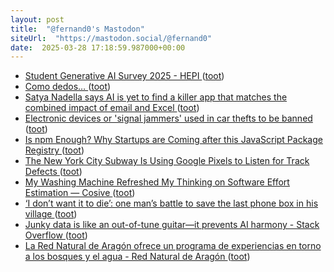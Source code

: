 ```yaml
---
layout: post
title:  "@fernand0's Mastodon"
siteUrl:  "https://mastodon.social/@fernand0"
date:  2025-03-28 17:18:59.987000+00:00
---
```

*  [Student Generative AI Survey 2025 - HEPI ](https://www.hepi.ac.uk/2025/02/26/student-generative-ai-survey-2025) ([toot](https://mastodon.social/@fernand0/114241197833271992))
*  [Como dedos… ](https://avecesunafoto.wordpress.com/2025/03/28/como-dedos) ([toot](https://mastodon.social/@fernand0/114240992739624827))
*  [Satya Nadella says AI is yet to find a killer app that matches the combined impact of email and Excel ](https://www.theregister.com/2025/02/26/microsofts_nadella_wants_to_see) ([toot](https://mastodon.social/@fernand0/114240916256423789))
*  [Electronic devices or 'signal jammers' used in car thefts to be banned ](https://www.bbc.com/news/articles/c2046qlwzz3) ([toot](https://mastodon.social/@fernand0/114240695977609790))
*  [Is npm Enough? Why Startups are Coming after this JavaScript Package Registry ](https://redmonk.com/kholterhoff/2025/01/30/is-npm-enough) ([toot](https://mastodon.social/@fernand0/114240532753070321))
*  [The New York City Subway Is Using Google Pixels to Listen for Track Defects ](https://www.wired.com/story/the-new-york-city-subway-is-using-google-pixels-to-sense-track-defects) ([toot](https://mastodon.social/@fernand0/114240287087733302))
*  [My Washing Machine Refreshed My Thinking on Software Effort Estimation — Cosive ](https://www.cosive.com/blog/my-washing-machine-refreshed-my-thinking-on-software-effort-estimatio) ([toot](https://mastodon.social/@fernand0/114239956768869815))
*  [‘I don’t want it to die’: one man’s battle to save the last phone box in his village ](https://www.theguardian.com/society/2025/feb/27/battle-save-last-phone-box-norfolk-villag) ([toot](https://mastodon.social/@fernand0/114239833415392239))
*  [Junky data is like an out-of-tune guitar—it prevents AI harmony - Stack Overflow ](https://stackoverflow.blog/2025/03/13/junky-data-is-like-an-out-of-tune-guitar-it-prevents-ai-harmony) ([toot](https://mastodon.social/@fernand0/114239556073116547))
*  [La Red Natural de Aragón ofrece un programa de experiencias en torno a los bosques y el agua - Red Natural de Aragón  ](https://www.rednaturaldearagon.com/la-red-natural-de-aragon-ofrece-un-programa-de-experiencias-en-torno-a-los-bosques-y-el-agua/) ([toot](https://mastodon.social/@fernand0/114239290186405077))
